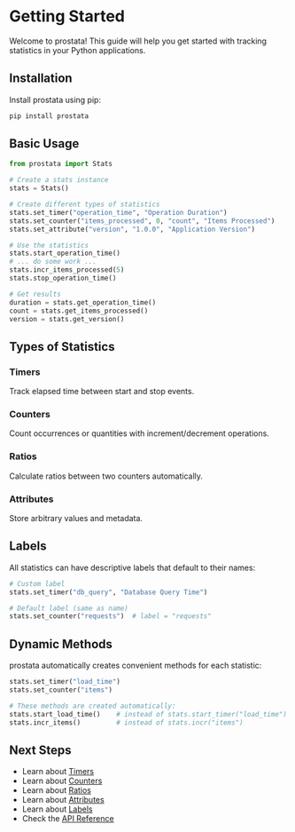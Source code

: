 # Getting Started

Welcome to prostata! This guide will help you get started with tracking statistics in your Python applications.

## Installation

Install prostata using pip:

```bash
pip install prostata
```

## Basic Usage

```python
from prostata import Stats

# Create a stats instance
stats = Stats()

# Create different types of statistics
stats.set_timer("operation_time", "Operation Duration")
stats.set_counter("items_processed", 0, "count", "Items Processed")
stats.set_attribute("version", "1.0.0", "Application Version")

# Use the statistics
stats.start_operation_time()
# ... do some work ...
stats.incr_items_processed(5)
stats.stop_operation_time()

# Get results
duration = stats.get_operation_time()
count = stats.get_items_processed()
version = stats.get_version()
```

## Types of Statistics

### Timers
Track elapsed time between start and stop events.

### Counters
Count occurrences or quantities with increment/decrement operations.

### Ratios
Calculate ratios between two counters automatically.

### Attributes
Store arbitrary values and metadata.

## Labels

All statistics can have descriptive labels that default to their names:

```python
# Custom label
stats.set_timer("db_query", "Database Query Time")

# Default label (same as name)
stats.set_counter("requests")  # label = "requests"
```

## Dynamic Methods

prostata automatically creates convenient methods for each statistic:

```python
stats.set_timer("load_time")
stats.set_counter("items")

# These methods are created automatically:
stats.start_load_time()    # instead of stats.start_timer("load_time")
stats.incr_items()         # instead of stats.incr("items")
```

## Next Steps

- Learn about [Timers](timers.md)
- Learn about [Counters](counters.md)
- Learn about [Ratios](ratios.md)
- Learn about [Attributes](attributes.md)
- Learn about [Labels](labels.md)
- Check the [API Reference](../api/stats.md)